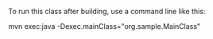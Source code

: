
To run this class after building, use a command line like this:

 mvn exec:java  -Dexec.mainClass="org.sample.MainClass"

